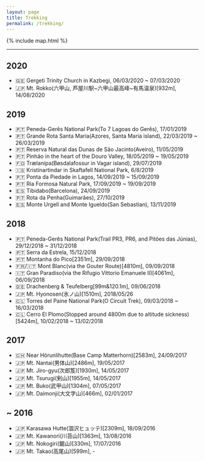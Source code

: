 ```yaml
---
layout: page
title: Trekking
permalink: /trekking/
---
```


{% include map.html %}

---

## 2020

- 🇬🇪 Gergeti Trinity Church in Kazbegi, 06/03/2020 ~ 07/03/2020
- 🇯🇵 Mt. Rokko(六甲山, 芦屋川駅~六甲山最高峰~有馬温泉)[932m], 14/08/2020

## 2019

- 🇵🇹 Peneda-Gerês National Park(To 7 Lagoas do Gerês), 17/01/2019
- 🇵🇹 Grande Rota Santa Maria(Azores, Santa Maria island), 22/03/2019 ~ 26/03/2019
- 🇵🇹 Reserva Natural das Dunas de São Jacinto(Aveiro), 11/05/2019
- 🇵🇹 Pinhão in the heart of the Douro Valley, 18/05/2019 ~ 19/05/2019
- 🇫🇴 Trælanípa(Bøsdalafossur in Vagar island), 29/07/2019
- 🇮🇸 Kristínartindar in Skaftafell National Park, 6/8/2019
- 🇵🇹 Ponta da Piedade in Lagos, 14/09/2019 ~ 15/09/2019
- 🇵🇹 Ria Formosa Natural Park, 17/09/2019 ~ 19/09/2019
- 🇪🇸 Tibidabo(Barcelona), 24/09/2019
- 🇵🇹 Rota da Penha(Guimarães), 27/10/2019
- 🇪🇸 Monte Urgell and Monte Igueldo(San Sebastian), 13/11/2019

## 2018

- 🇵🇹 Peneda-Gerês National Park(Trail PR3, PR6, and Pitões das Júnias), 29/12/2018 ~ 31/12/2018
- 🇵🇹 Serra da Estrela, 15/12/2018
- 🇵🇹 Montanha do Pico[2351m], 29/09/2018
- 🇫🇷/🇮🇹 Mont Blanc(via the Gouter Route)[4810m], 09/09/2018
- 🇮🇹 Gran Paradiso(via the Rifugio Vittorio Emanuele II)[4061m], 06/09/2018
- 🇩🇪 Drachenberg & Teufelberg[99m&120.1m], 09/06/2018
- 🇯🇵 Mt. Hyonosen(氷ノ山)[1510m], 2018/05/26
- 🇨🇱 Torres del Paine National Park(O Circuit Trek), 09/03/2018 ~ 16/03/2018
- 🇨🇱 Cerro El Plomo(Stopped around 4800m due to altitude sickness)[5424m], 10/02/2018 ~ 13/02/2018

## 2017

- 🇨🇭 Near Hörunlihutte(Base Camp Matterhorn)[2583m], 24/09/2017
- 🇯🇵 Mt. Nantai(男体山)[2486m], 19/05/2017
- 🇯🇵 Mt. Jiro-gyu(次郎笈)[1930m], 14/05/2017
- 🇯🇵 Mt. Tsurugi(剣山)[1955m], 14/05/2017
- 🇯🇵 Mt. Buko(武甲山)[1304m], 07/05/2017
- 🇯🇵 Mt. Daimonji(大文字山)[466m], 02/01/2017

## ~ 2016

- 🇯🇵 Karasawa Hutte(涸沢ヒュッテ)[2309m], 18/09/2016
- 🇯🇵 Mt. Kawanori(川苔山)[1363m], 13/08/2016
- 🇯🇵 Mt. Nokogiri(鋸山)[330m], 17/07/2016
- 🇯🇵 Mt. Takao(高尾山)[599m], -
